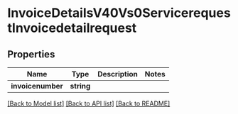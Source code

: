 # InvoiceDetailsV40Vs0ServicerequestInvoicedetailrequest

## Properties
Name | Type | Description | Notes
------------ | ------------- | ------------- | -------------
**invoicenumber** | **string** |  | 

[[Back to Model list]](../../README.md#documentation-for-models) [[Back to API list]](../../README.md#documentation-for-api-endpoints) [[Back to README]](../../README.md)


